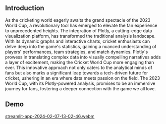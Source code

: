 ## Introduction

As the cricketing world eagerly awaits the grand spectacle of the 2023 World Cup, a revolutionary tool has emerged to elevate the fan experience to unprecedented heights. The integration of Plotly, a cutting-edge data visualization platform, has transformed the traditional analysis landscape. With its dynamic graphs and interactive charts, cricket enthusiasts can delve deep into the game's statistics, gaining a nuanced understanding of players' performances, team strategies, and match dynamics. Plotly's prowess in translating complex data into visually compelling narratives adds a layer of excitement, making the Cricket World Cup more engaging than ever. This innovative approach not only caters to the analytical minds of fans but also marks a significant leap towards a tech-driven future for cricket, ushering in an era where data meets passion on the field. The 2023 World Cup, with its Plotly-powered analysis, promises to be an immersive journey for fans, fostering a deeper connection with the game we all love.

## Demo

[streamlit-app-2024-02-07-13-02-46.webm](https://github.com/figo2001/Cricket-World-cup-2023-analysis/assets/78696850/1dc08c0e-22af-4fab-9928-5dd62d96e656)
